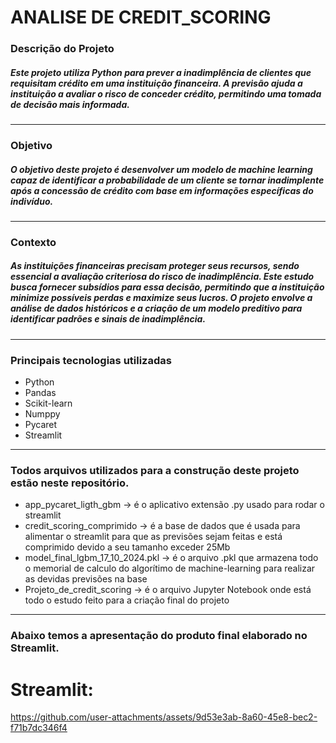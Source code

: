 # ANALISE DE CREDIT_SCORING

### Descrição do Projeto

##### Este projeto utiliza Python para prever a inadimplência de clientes que requisitam crédito em uma instituição financeira. A previsão ajuda a instituição a avaliar o risco de conceder crédito, permitindo uma tomada de decisão mais informada.

---

### Objetivo

##### O objetivo deste projeto é desenvolver um modelo de machine learning capaz de identificar a probabilidade de um cliente se tornar inadimplente após a concessão de crédito com base em informações específicas do indivíduo.

---

### Contexto

##### As instituições financeiras precisam proteger seus recursos, sendo essencial a avaliação criteriosa do risco de inadimplência. Este estudo busca fornecer subsídios para essa decisão, permitindo que a instituição minimize possíveis perdas e maximize seus lucros. O projeto envolve a análise de dados históricos e a criação de um modelo preditivo para identificar padrões e sinais de inadimplência.

---

### Principais tecnologias utilizadas

 - Python
 - Pandas
 - Scikit-learn
 - Numppy
 - Pycaret
 - Streamlit

 ---

 ### Todos arquivos utilizados para a construção deste projeto estão neste repositório.

  - app_pycaret_ligth_gbm → é o aplicativo extensão .py usado para rodar o streamlit
  - credit_scoring_comprimido → é a base de dados que é usada para alimentar o streamlit para que as previsões sejam feitas e está comprimido devido a seu tamanho exceder 25Mb
  - model_final_lgbm_17_10_2024.pkl → é o arquivo .pkl que armazena todo o memorial de calculo do algorítimo de machine-learning para realizar as devidas previsões na base
  - Projeto_de_credit_scoring → é o arquivo Jupyter Notebook onde está todo o estudo feito para a criação final do projeto

---

### Abaixo temos a apresentação do produto final elaborado no Streamlit.

# Streamlit:




https://github.com/user-attachments/assets/9d53e3ab-8a60-45e8-bec2-f71b7dc346f4

